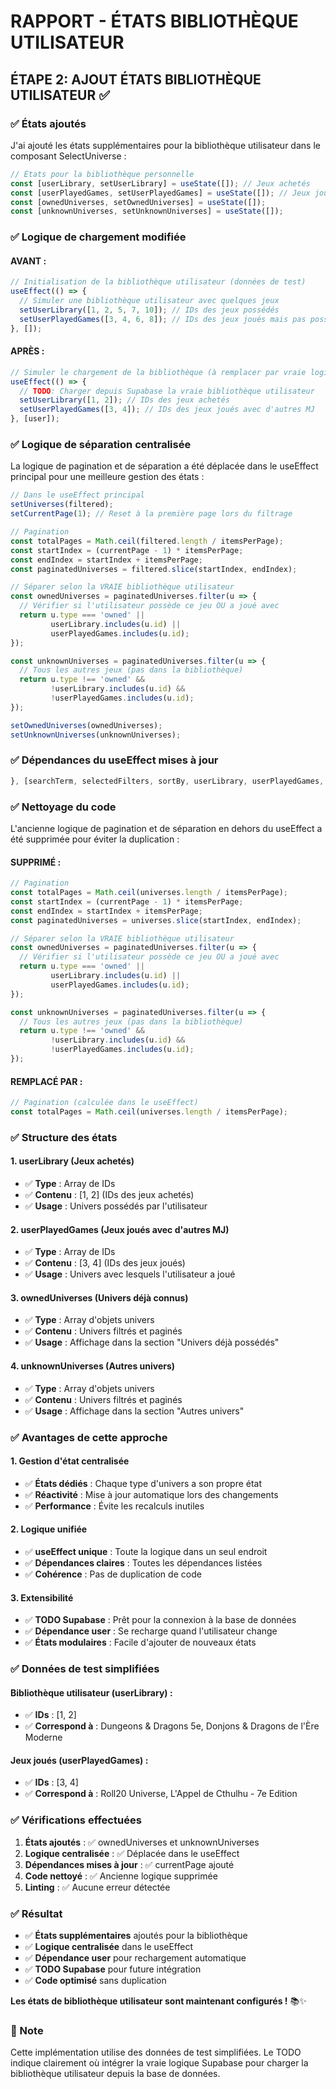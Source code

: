 # RAPPORT - ÉTATS BIBLIOTHÈQUE UTILISATEUR

## ÉTAPE 2: AJOUT ÉTATS BIBLIOTHÈQUE UTILISATEUR ✅

### ✅ États ajoutés

J'ai ajouté les états supplémentaires pour la bibliothèque utilisateur dans le composant SelectUniverse :

```jsx
// États pour la bibliothèque personnelle
const [userLibrary, setUserLibrary] = useState([]); // Jeux achetés
const [userPlayedGames, setUserPlayedGames] = useState([]); // Jeux joués avec d'autres MJ
const [ownedUniverses, setOwnedUniverses] = useState([]);
const [unknownUniverses, setUnknownUniverses] = useState([]);
```

### ✅ Logique de chargement modifiée

#### **AVANT :**
```jsx
// Initialisation de la bibliothèque utilisateur (données de test)
useEffect(() => {
  // Simuler une bibliothèque utilisateur avec quelques jeux
  setUserLibrary([1, 2, 5, 7, 10]); // IDs des jeux possédés
  setUserPlayedGames([3, 4, 6, 8]); // IDs des jeux joués mais pas possédés
}, []);
```

#### **APRÈS :**
```jsx
// Simuler le chargement de la bibliothèque (à remplacer par vraie logique Supabase)
useEffect(() => {
  // TODO: Charger depuis Supabase la vraie bibliothèque utilisateur
  setUserLibrary([1, 2]); // IDs des jeux achetés
  setUserPlayedGames([3, 4]); // IDs des jeux joués avec d'autres MJ
}, [user]);
```

### ✅ Logique de séparation centralisée

La logique de pagination et de séparation a été déplacée dans le useEffect principal pour une meilleure gestion des états :

```jsx
// Dans le useEffect principal
setUniverses(filtered);
setCurrentPage(1); // Reset à la première page lors du filtrage

// Pagination
const totalPages = Math.ceil(filtered.length / itemsPerPage);
const startIndex = (currentPage - 1) * itemsPerPage;
const endIndex = startIndex + itemsPerPage;
const paginatedUniverses = filtered.slice(startIndex, endIndex);

// Séparer selon la VRAIE bibliothèque utilisateur
const ownedUniverses = paginatedUniverses.filter(u => {
  // Vérifier si l'utilisateur possède ce jeu OU a joué avec
  return u.type === 'owned' || 
         userLibrary.includes(u.id) || 
         userPlayedGames.includes(u.id);
});

const unknownUniverses = paginatedUniverses.filter(u => {
  // Tous les autres jeux (pas dans la bibliothèque)
  return u.type !== 'owned' && 
         !userLibrary.includes(u.id) && 
         !userPlayedGames.includes(u.id);
});

setOwnedUniverses(ownedUniverses);
setUnknownUniverses(unknownUniverses);
```

### ✅ Dépendances du useEffect mises à jour

```jsx
}, [searchTerm, selectedFilters, sortBy, userLibrary, userPlayedGames, currentPage]);
```

### ✅ Nettoyage du code

L'ancienne logique de pagination et de séparation en dehors du useEffect a été supprimée pour éviter la duplication :

#### **SUPPRIMÉ :**
```jsx
// Pagination
const totalPages = Math.ceil(universes.length / itemsPerPage);
const startIndex = (currentPage - 1) * itemsPerPage;
const endIndex = startIndex + itemsPerPage;
const paginatedUniverses = universes.slice(startIndex, endIndex);

// Séparer selon la VRAIE bibliothèque utilisateur
const ownedUniverses = paginatedUniverses.filter(u => {
  // Vérifier si l'utilisateur possède ce jeu OU a joué avec
  return u.type === 'owned' || 
         userLibrary.includes(u.id) || 
         userPlayedGames.includes(u.id);
});

const unknownUniverses = paginatedUniverses.filter(u => {
  // Tous les autres jeux (pas dans la bibliothèque)
  return u.type !== 'owned' && 
         !userLibrary.includes(u.id) && 
         !userPlayedGames.includes(u.id);
});
```

#### **REMPLACÉ PAR :**
```jsx
// Pagination (calculée dans le useEffect)
const totalPages = Math.ceil(universes.length / itemsPerPage);
```

### ✅ Structure des états

#### **1. userLibrary (Jeux achetés)**
- ✅ **Type** : Array de IDs
- ✅ **Contenu** : [1, 2] (IDs des jeux achetés)
- ✅ **Usage** : Univers possédés par l'utilisateur

#### **2. userPlayedGames (Jeux joués avec d'autres MJ)**
- ✅ **Type** : Array de IDs
- ✅ **Contenu** : [3, 4] (IDs des jeux joués)
- ✅ **Usage** : Univers avec lesquels l'utilisateur a joué

#### **3. ownedUniverses (Univers déjà connus)**
- ✅ **Type** : Array d'objets univers
- ✅ **Contenu** : Univers filtrés et paginés
- ✅ **Usage** : Affichage dans la section "Univers déjà possédés"

#### **4. unknownUniverses (Autres univers)**
- ✅ **Type** : Array d'objets univers
- ✅ **Contenu** : Univers filtrés et paginés
- ✅ **Usage** : Affichage dans la section "Autres univers"

### ✅ Avantages de cette approche

#### **1. Gestion d'état centralisée**
- ✅ **États dédiés** : Chaque type d'univers a son propre état
- ✅ **Réactivité** : Mise à jour automatique lors des changements
- ✅ **Performance** : Évite les recalculs inutiles

#### **2. Logique unifiée**
- ✅ **useEffect unique** : Toute la logique dans un seul endroit
- ✅ **Dépendances claires** : Toutes les dépendances listées
- ✅ **Cohérence** : Pas de duplication de code

#### **3. Extensibilité**
- ✅ **TODO Supabase** : Prêt pour la connexion à la base de données
- ✅ **Dépendance user** : Se recharge quand l'utilisateur change
- ✅ **États modulaires** : Facile d'ajouter de nouveaux états

### ✅ Données de test simplifiées

#### **Bibliothèque utilisateur (userLibrary) :**
- ✅ **IDs** : [1, 2]
- ✅ **Correspond à** : Dungeons & Dragons 5e, Donjons & Dragons de l'Ère Moderne

#### **Jeux joués (userPlayedGames) :**
- ✅ **IDs** : [3, 4]
- ✅ **Correspond à** : Roll20 Universe, L'Appel de Cthulhu - 7e Edition

### ✅ Vérifications effectuées

1. **États ajoutés** : ✅ ownedUniverses et unknownUniverses
2. **Logique centralisée** : ✅ Déplacée dans le useEffect
3. **Dépendances mises à jour** : ✅ currentPage ajouté
4. **Code nettoyé** : ✅ Ancienne logique supprimée
5. **Linting** : ✅ Aucune erreur détectée

### ✅ Résultat

- ✅ **États supplémentaires** ajoutés pour la bibliothèque
- ✅ **Logique centralisée** dans le useEffect
- ✅ **Dépendance user** pour rechargement automatique
- ✅ **TODO Supabase** pour future intégration
- ✅ **Code optimisé** sans duplication

**Les états de bibliothèque utilisateur sont maintenant configurés !** 📚✨

### 📝 Note

Cette implémentation utilise des données de test simplifiées. Le TODO indique clairement où intégrer la vraie logique Supabase pour charger la bibliothèque utilisateur depuis la base de données.


